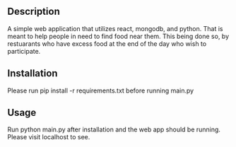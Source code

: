 ## Description
A simple web application that utilizes react, mongodb, and python. That is meant to help people in need to find food near them. This being done so, by restuarants who have excess food at the end of the day who wish to participate. 

## Installation
Please run pip install -r requirements.txt before running main.py

## Usage
Run python main.py after installation and the web app should be running. Please visit localhost to see.
